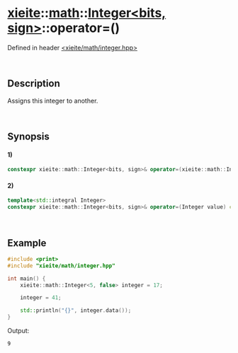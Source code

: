 # [xieite](../../../../../xieite.md)\:\:[math](../../../../../math.md)\:\:[Integer<bits, sign>](../../../../integer.md)\:\:operator=\(\)
Defined in header [<xieite/math/integer.hpp>](../../../../../../../include/xieite/math/integer.hpp)

&nbsp;

## Description
Assigns this integer to another.

&nbsp;

## Synopsis
#### 1)
```cpp
constexpr xieite::math::Integer<bits, sign>& operator=(xieite::math::Integer<bits, sign> value) const noexcept;
```
#### 2)
```cpp
template<std::integral Integer>
constexpr xieite::math::Integer<bits, sign>& operator=(Integer value) const noexcept;
```

&nbsp;

## Example
```cpp
#include <print>
#include "xieite/math/integer.hpp"

int main() {
    xieite::math::Integer<5, false> integer = 17;

    integer = 41;

    std::println("{}", integer.data());
}
```
Output:
```
9
```
